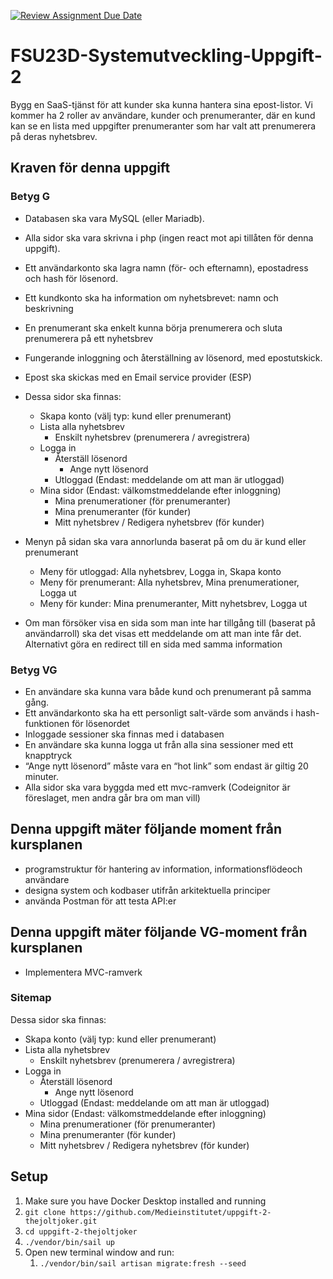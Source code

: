 [![Review Assignment Due Date](https://classroom.github.com/assets/deadline-readme-button-24ddc0f5d75046c5622901739e7c5dd533143b0c8e959d652212380cedb1ea36.svg)](https://classroom.github.com/a/f9Yj_46I)

# FSU23D-Systemutveckling-Uppgift-2

Bygg en SaaS-tjänst för att kunder ska kunna hantera sina epost-listor. Vi kommer ha 2 roller av användare, kunder och prenumeranter, där en kund kan se en lista med uppgifter prenumeranter som har valt att prenumerera på deras nyhetsbrev.

## Kraven för denna uppgift

### Betyg G

- Databasen ska vara MySQL (eller Mariadb).
- Alla sidor ska vara skrivna i php (ingen react mot api tillåten för denna uppgift).
- Ett användarkonto ska lagra namn (för- och efternamn), epostadress och hash för lösenord.
- Ett kundkonto ska ha information om nyhetsbrevet: namn och beskrivning
- En prenumerant ska enkelt kunna börja prenumerera och sluta prenumerera på ett nyhetsbrev
- Fungerande inloggning och återställning av lösenord, med epostutskick.
- Epost ska skickas med en Email service provider (ESP)

- Dessa sidor ska finnas:
  - Skapa konto (välj typ: kund eller prenumerant)
  - Lista alla nyhetsbrev
    - Enskilt nyhetsbrev (prenumerera / avregistrera)
  - Logga in
    - Återställ lösenord
      - Ange nytt lösenord
    - Utloggad (Endast: meddelande om att man är utloggad)
  - Mina sidor (Endast: välkomstmeddelande efter inloggning)
    - Mina prenumerationer (för prenumeranter)
    - Mina prenumeranter (för kunder)
    - Mitt nyhetsbrev / Redigera nyhetsbrev (för kunder)
- Menyn på sidan ska vara annorlunda baserat på om du är kund eller prenumerant
  - Meny för utloggad: Alla nyhetsbrev, Logga in, Skapa konto
  - Meny för prenumerant: Alla nyhetsbrev, Mina prenumerationer, Logga ut
  - Meny för kunder:  Mina prenumeranter, Mitt nyhetsbrev, Logga ut
- Om man försöker visa en sida som man inte har tillgång till (baserat på användarroll) ska det visas ett meddelande om att man inte får det. Alternativt göra en redirect till en sida med samma information

### Betyg VG

- En användare ska kunna vara både kund och prenumerant på samma gång.
- Ett användarkonto ska ha ett personligt salt-värde som används i hash-funktionen för lösenordet
- Inloggade sessioner ska finnas med i databasen
- En användare ska kunna logga ut från alla sina sessioner med ett knapptryck
- “Ange nytt lösenord” måste vara en “hot link” som endast är giltig 20 minuter.
- Alla sidor ska vara byggda med ett mvc-ramverk (Codeignitor är föreslaget, men andra går bra om man vill)

## Denna uppgift mäter följande moment från kursplanen

- programstruktur för hantering av information, informationsflödeoch användare
- designa system och kodbaser utifrån arkitektuella principer
- använda Postman för att testa API:er

## Denna uppgift mäter följande VG-moment från kursplanen

- Implementera MVC-ramverk

### Sitemap

Dessa sidor ska finnas:

- Skapa konto (välj typ: kund eller prenumerant)
- Lista alla nyhetsbrev
  - Enskilt nyhetsbrev (prenumerera / avregistrera)
- Logga in
  - Återställ lösenord
    - Ange nytt lösenord
  - Utloggad (Endast: meddelande om att man är utloggad)
- Mina sidor (Endast: välkomstmeddelande efter inloggning)
  - Mina prenumerationer (för prenumeranter)
  - Mina prenumeranter (för kunder)
  - Mitt nyhetsbrev / Redigera nyhetsbrev (för kunder)

## Setup

1. Make sure you have Docker Desktop installed and running
2. `git clone https://github.com/Medieinstitutet/uppgift-2-thejoltjoker.git`
3. `cd uppgift-2-thejoltjoker`
4. `./vendor/bin/sail up`
5. Open new terminal window and run:
   1. `./vendor/bin/sail artisan migrate:fresh --seed`
